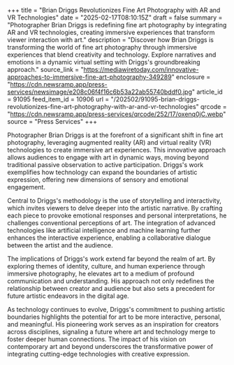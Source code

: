 +++
title = "Brian Driggs Revolutionizes Fine Art Photography with AR and VR Technologies"
date = "2025-02-17T08:10:15Z"
draft = false
summary = "Photographer Brian Driggs is redefining fine art photography by integrating AR and VR technologies, creating immersive experiences that transform viewer interaction with art."
description = "Discover how Brian Driggs is transforming the world of fine art photography through immersive experiences that blend creativity and technology. Explore narratives and emotions in a dynamic virtual setting with Driggs's groundbreaking approach."
source_link = "https://mediawiretoday.com/innovative-approaches-to-immersive-fine-art-photography-349289"
enclosure = "https://cdn.newsramp.app/press-services/newsimage/e208c06f4f16c6b53a22ab55740bddf0.jpg"
article_id = 91095
feed_item_id = 10906
url = "/202502/91095-brian-driggs-revolutionizes-fine-art-photography-with-ar-and-vr-technologies"
qrcode = "https://cdn.newsramp.app/press-services/qrcode/252/17/oxenq0jC.webp"
source = "Press Services"
+++

<p>Photographer Brian Driggs is at the forefront of a significant shift in fine art photography, leveraging augmented reality (AR) and virtual reality (VR) technologies to create immersive art experiences. This innovative approach allows audiences to engage with art in dynamic ways, moving beyond traditional passive observation to active participation. Driggs's work exemplifies how technology can expand the boundaries of artistic expression, offering new dimensions of sensory and emotional engagement.</p><p>Central to Driggs's methodology is the use of storytelling and interactivity, which invites viewers to delve deeper into the artistic narrative. By crafting each piece to provoke emotional responses and personal interpretations, he challenges conventional perceptions of art. The integration of advanced technologies like artificial intelligence and machine learning further enhances the interactive experience, enabling a collaborative dialogue between the artist and the audience.</p><p>The implications of Driggs's work extend far beyond the realm of art. By exploring themes of identity, culture, and human experience through immersive photography, he elevates art to a medium of profound communication and understanding. His approach not only redefines the relationship between creator and audience but also sets a precedent for future artistic endeavors in the digital age.</p><p>As technology continues to evolve, Driggs's commitment to pushing artistic boundaries highlights the potential for art to be more interactive, personal, and meaningful. His pioneering work serves as an inspiration for creators across disciplines, signaling a future where art and technology merge to foster deeper human connections. The impact of his vision on contemporary art and beyond underscores the transformative power of integrating cutting-edge technologies with creative expression.</p>